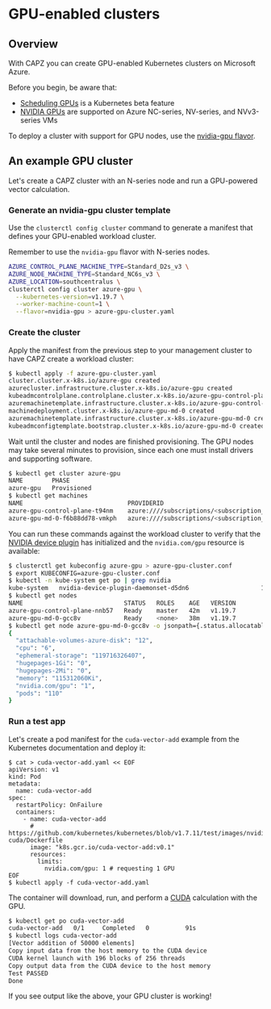 # GPU-enabled clusters

## Overview

With CAPZ you can create GPU-enabled Kubernetes clusters on Microsoft Azure.

Before you begin, be aware that:

- [Scheduling GPUs](https://kubernetes.io/docs/tasks/manage-gpus/scheduling-gpus/) is a Kubernetes beta feature
- [NVIDIA GPUs](https://docs.microsoft.com/en-us/azure/virtual-machines/sizes-gpu) are supported on Azure NC-series, NV-series, and NVv3-series VMs

To deploy a cluster with support for GPU nodes, use the [nvidia-gpu flavor](https://raw.githubusercontent.com/kubernetes-sigs/cluster-api-provider-azure/master/templates/cluster-template-nvidia-gpu.yaml).

## An example GPU cluster

Let's create a CAPZ cluster with an N-series node and run a GPU-powered vector calculation.

### Generate an nvidia-gpu cluster template

Use the `clusterctl config cluster` command to generate a manifest that defines your GPU-enabled
workload cluster.

Remember to use the `nvidia-gpu` flavor with N-series nodes.

```bash
AZURE_CONTROL_PLANE_MACHINE_TYPE=Standard_D2s_v3 \
AZURE_NODE_MACHINE_TYPE=Standard_NC6s_v3 \
AZURE_LOCATION=southcentralus \
clusterctl config cluster azure-gpu \
  --kubernetes-version=v1.19.7 \
  --worker-machine-count=1 \
  --flavor=nvidia-gpu > azure-gpu-cluster.yaml
```

### Create the cluster

Apply the manifest from the previous step to your management cluster to have CAPZ create a
workload cluster:

```bash
$ kubectl apply -f azure-gpu-cluster.yaml
cluster.cluster.x-k8s.io/azure-gpu created
azurecluster.infrastructure.cluster.x-k8s.io/azure-gpu created
kubeadmcontrolplane.controlplane.cluster.x-k8s.io/azure-gpu-control-plane created
azuremachinetemplate.infrastructure.cluster.x-k8s.io/azure-gpu-control-plane created
machinedeployment.cluster.x-k8s.io/azure-gpu-md-0 created
azuremachinetemplate.infrastructure.cluster.x-k8s.io/azure-gpu-md-0 created
kubeadmconfigtemplate.bootstrap.cluster.x-k8s.io/azure-gpu-md-0 created
```

Wait until the cluster and nodes are finished provisioning. The GPU nodes may take several minutes
to provision, since each one must install drivers and supporting software.

```bash
$ kubectl get cluster azure-gpu
NAME        PHASE
azure-gpu   Provisioned
$ kubectl get machines
NAME                             PROVIDERID                                                                                                                                     PHASE     VERSION
azure-gpu-control-plane-t94nm    azure:////subscriptions/<subscription_id>/resourceGroups/azure-gpu/providers/Microsoft.Compute/virtualMachines/azure-gpu-control-plane-nnb57   Running   v1.19.7
azure-gpu-md-0-f6b88dd78-vmkph   azure:////subscriptions/<subscription_id>/resourceGroups/azure-gpu/providers/Microsoft.Compute/virtualMachines/azure-gpu-md-0-gcc8v            Running   v1.19.7
```

You can run these commands against the workload cluster to verify that the
[NVIDIA device plugin](https://raw.githubusercontent.com/NVIDIA/k8s-device-plugin/master/nvidia-device-plugin.yml)
has initialized and the `nvidia.com/gpu` resource is available:

```bash
$ clusterctl get kubeconfig azure-gpu > azure-gpu-cluster.conf
$ export KUBECONFIG=azure-gpu-cluster.conf
$ kubectl -n kube-system get po | grep nvidia
kube-system   nvidia-device-plugin-daemonset-d5dn6                    1/1     Running   0          16m
$ kubectl get nodes
NAME                            STATUS   ROLES    AGE   VERSION
azure-gpu-control-plane-nnb57   Ready    master   42m   v1.19.7
azure-gpu-md-0-gcc8v            Ready    <none>   38m   v1.19.7
$ kubectl get node azure-gpu-md-0-gcc8v -o jsonpath={.status.allocatable} | jq
{
  "attachable-volumes-azure-disk": "12",
  "cpu": "6",
  "ephemeral-storage": "119716326407",
  "hugepages-1Gi": "0",
  "hugepages-2Mi": "0",
  "memory": "115312060Ki",
  "nvidia.com/gpu": "1",
  "pods": "110"
}
```

### Run a test app

Let's create a pod manifest for the `cuda-vector-add` example from the Kubernetes documentation and
deploy it:

```shell
$ cat > cuda-vector-add.yaml << EOF
apiVersion: v1
kind: Pod
metadata:
  name: cuda-vector-add
spec:
  restartPolicy: OnFailure
  containers:
    - name: cuda-vector-add
      # https://github.com/kubernetes/kubernetes/blob/v1.7.11/test/images/nvidia-cuda/Dockerfile
      image: "k8s.gcr.io/cuda-vector-add:v0.1"
      resources:
        limits:
          nvidia.com/gpu: 1 # requesting 1 GPU
EOF
$ kubectl apply -f cuda-vector-add.yaml
```

The container will download, run, and perform a [CUDA](https://developer.nvidia.com/cuda-zone)
calculation with the GPU.

```bash
$ kubectl get po cuda-vector-add
cuda-vector-add   0/1     Completed   0          91s
$ kubectl logs cuda-vector-add
[Vector addition of 50000 elements]
Copy input data from the host memory to the CUDA device
CUDA kernel launch with 196 blocks of 256 threads
Copy output data from the CUDA device to the host memory
Test PASSED
Done
```

If you see output like the above, your GPU cluster is working!

